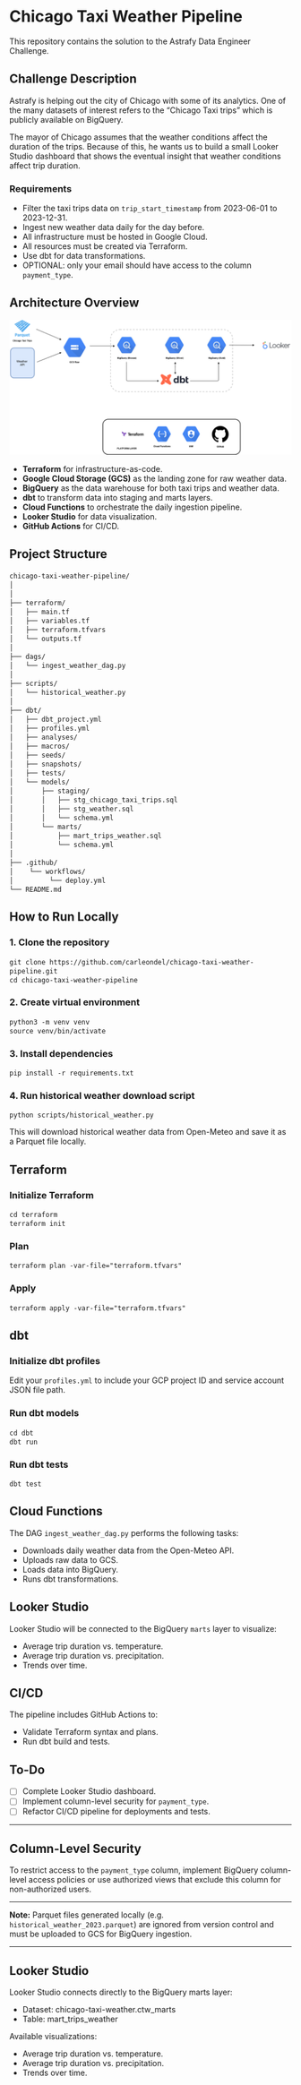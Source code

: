 # Chicago Taxi Weather Pipeline

This repository contains the solution to the Astrafy Data Engineer Challenge.

## Challenge Description

Astrafy is helping out the city of Chicago with some of its analytics. One of the many datasets of interest refers to the “Chicago Taxi trips” which is publicly available on BigQuery.

The mayor of Chicago assumes that the weather conditions affect the duration of the trips. Because of this, he wants us to build a small Looker Studio dashboard that shows the eventual insight that weather conditions affect trip duration.

### Requirements

- Filter the taxi trips data on `trip_start_timestamp` from 2023-06-01 to 2023-12-31.
- Ingest new weather data daily for the day before.
- All infrastructure must be hosted in Google Cloud.
- All resources must be created via Terraform.
- Use dbt for data transformations.
- OPTIONAL: only your email should have access to the column `payment_type`.

## Architecture Overview

![Architecture Diagram](images/chicago-taxi-weather.png)


- **Terraform** for infrastructure-as-code.
- **Google Cloud Storage (GCS)** as the landing zone for raw weather data.
- **BigQuery** as the data warehouse for both taxi trips and weather data.
- **dbt** to transform data into staging and marts layers.
- **Cloud Functions** to orchestrate the daily ingestion pipeline.
- **Looker Studio** for data visualization.
- **GitHub Actions** for CI/CD.

## Project Structure

```
chicago-taxi-weather-pipeline/
│
│
├── terraform/
│   ├── main.tf
│   ├── variables.tf
│   ├── terraform.tfvars
│   └── outputs.tf
│
├── dags/
│   └── ingest_weather_dag.py
│
├── scripts/
│   └── historical_weather.py
│
├── dbt/
│   ├── dbt_project.yml
│   ├── profiles.yml
│   ├── analyses/
│   ├── macros/
│   ├── seeds/
│   ├── snapshots/
│   ├── tests/
│   └── models/
│       ├── staging/
│       │   ├── stg_chicago_taxi_trips.sql
│       │   ├── stg_weather.sql
│       │   └── schema.yml
│       └── marts/
│           ├── mart_trips_weather.sql
│           └── schema.yml
│
├── .github/
│    └── workflows/
│         └── deploy.yml
└── README.md
```

## How to Run Locally

### 1. Clone the repository

```
git clone https://github.com/carleondel/chicago-taxi-weather-pipeline.git
cd chicago-taxi-weather-pipeline
```

### 2. Create virtual environment

```
python3 -m venv venv
source venv/bin/activate
```

### 3. Install dependencies

```
pip install -r requirements.txt
```

### 4. Run historical weather download script

```
python scripts/historical_weather.py
```

This will download historical weather data from Open-Meteo and save it as a Parquet file locally.


## Terraform

### Initialize Terraform

```
cd terraform
terraform init
```

### Plan

```
terraform plan -var-file="terraform.tfvars"
```

### Apply

```
terraform apply -var-file="terraform.tfvars"
```

## dbt

### Initialize dbt profiles

Edit your `profiles.yml` to include your GCP project ID and service account JSON file path.

### Run dbt models

```
cd dbt
dbt run
```
### Run dbt tests

```
dbt test
```

## Cloud Functions

The DAG `ingest_weather_dag.py` performs the following tasks:

- Downloads daily weather data from the Open-Meteo API.
- Uploads raw data to GCS.
- Loads data into BigQuery.
- Runs dbt transformations.

## Looker Studio

Looker Studio will be connected to the BigQuery `marts` layer to visualize:

- Average trip duration vs. temperature.
- Average trip duration vs. precipitation.
- Trends over time.

## CI/CD

The pipeline includes GitHub Actions to:

- Validate Terraform syntax and plans.
- Run dbt build and tests.

## To-Do


- [ ] Complete Looker Studio dashboard.
- [ ] Implement column-level security for `payment_type`.
- [ ] Refactor CI/CD pipeline for deployments and tests.

---
## Column-Level Security

To restrict access to the `payment_type` column, implement BigQuery column-level access policies or use authorized views that exclude this column for non-authorized users.

---

**Note:** Parquet files generated locally (e.g. `historical_weather_2023.parquet`) are ignored from version control and must be uploaded to GCS for BigQuery ingestion.

---

## Looker Studio

Looker Studio connects directly to the BigQuery marts layer:

- Dataset: chicago-taxi-weather.ctw_marts
- Table: mart_trips_weather

Available visualizations:

- Average trip duration vs. temperature.
- Average trip duration vs. precipitation.
- Trends over time.
